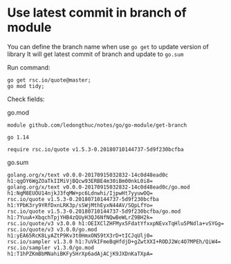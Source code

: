 # Use latest commit in branch of module

You can define the branch name when use `go get` to update version of library
It will get latest commit of branch and update to `go.sum`

Run command:
```
go get rsc.io/quote@master;
go mod tidy;
```

Check fields:

go.mod
```
module github.com/ledongthuc/notes/go/go-module/get-branch

go 1.14

require rsc.io/quote v1.5.3-0.20180710144737-5d9f230bcfba
```

go.sum
```
golang.org/x/text v0.0.0-20170915032832-14c0d48ead0c h1:qgOY6WgZOaTkIIMiVjBQcw93ERBE4m30iBm00nkL0i8=
golang.org/x/text v0.0.0-20170915032832-14c0d48ead0c/go.mod h1:NqM8EUOU14njkJ3fqMW+pc6Ldnwhi/IjpwHt7yyuwOQ=
rsc.io/quote v1.5.3-0.20180710144737-5d9f230bcfba h1:YPbK3ry9YRfDxnLRK3p/sSWjMthEyxN44AV/SQpLfYo=
rsc.io/quote v1.5.3-0.20180710144737-5d9f230bcfba/go.mod h1:7YuuA+XbqchTpjYHB4zQUyH3QJ6NfNQwBeWLrZ9BH2k=
rsc.io/quote/v3 v3.0.0 h1:OEIXClZHFMyx5FdatYfxxpNEvxTqHlu5PNdla+vSYGg=
rsc.io/quote/v3 v3.0.0/go.mod h1:yEA65RcK8LyAZtP9Kv3t0HmxON59tX3rD+tICJqUlj0=
rsc.io/sampler v1.3.0 h1:7uVkIFmeBqHfdjD+gZwtXXI+RODJ2Wc4O7MPEh/QiW4=
rsc.io/sampler v1.3.0/go.mod h1:T1hPZKmBbMNahiBKFy5HrXp6adAjACjK9JXDnKaTXpA=
```

